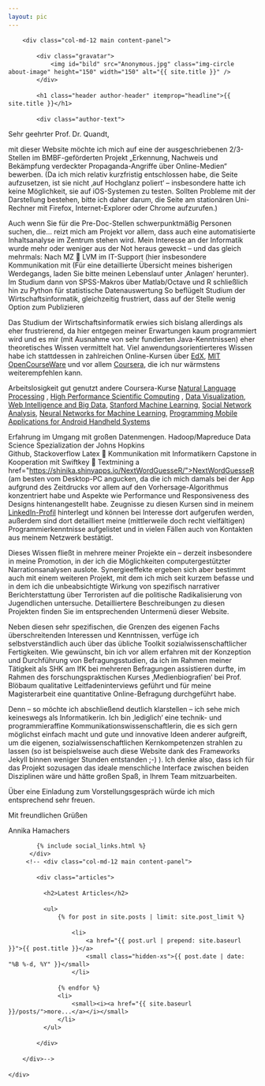 ```yaml
---
layout: pic
---
```



<div class="container-fluid index">
    <div class="row">

        <div class="col-md-12 main content-panel">

            <div class="gravatar">
                <img id="bild" src="Anonymous.jpg" class="img-circle about-image" height="150" width="150" alt="{{ site.title }}" />
            </div>
            
            <h1 class="header author-header" itemprop="headline">{{ site.title }}</h1>

            <div class="author-text">
<p align="left"> Sehr geehrter Prof. Dr. Quandt,</p>

<p align="left"> mit dieser Website möchte ich mich auf eine der ausgeschriebenen 2/3-Stellen im BMBF-geförderten Projekt  „Erkennung, Nachweis und Bekämpfung verdeckter Propaganda-Angriffe über Online-Medien“ bewerben. (Da ich mich relativ kurzfristig entschlossen habe, die Seite aufzusetzen, ist sie nicht ‚auf Hochglanz poliert‘ – insbesondere hatte ich keine Möglichkeit, sie auf iOS-Systemen zu testen. Sollten Probleme mit der Darstellung bestehen, bitte ich daher darum, die Seite am stationären Uni-Rechner mit Firefox, Internet-Explorer oder Chrome aufzurufen.)</p>

<p align="left"> Auch wenn Sie für die Pre-Doc-Stellen schwerpunktmäßig Personen suchen, die… reizt mich am Projekt vor allem, dass auch eine automatisierte Inhaltsanalyse im Zentrum stehen wird.
Mein Interesse an der Informatik wurde mehr oder weniger aus der Not heraus geweckt – und das gleich mehrmals: Nach MZ  LVM im IT-Support (hier insbesondere Kommunikation mit 
(Für eine detaillierte Übersicht meines bisherigen Werdegangs, laden Sie bitte meinen Lebenslauf unter ‚Anlagen‘ herunter).
Im Studium dann von SPSS-Makros über Matlab/Octave und  R schließlich hin zu Python für statistische Datenauswertung
So beflügelt Studium der Wirtschaftsinformatik, gleichzeitig frustriert, dass auf der Stelle wenig Option zum Publizieren</p>

<p align="left">Das Studium der Wirtschaftsinformatik erwies sich bislang allerdings als eher frustrierend, da hier entgegen meiner Erwartungen kaum programmiert wird und es mir (mit Ausnahme von sehr fundierten Java-Kenntnissen) eher theoretisches Wissen vermittelt hat. Viel anwendungsorientierteres Wissen habe ich stattdessen in zahlreichen Online-Kursen über <a href="https://www.edx.org/" target="_blank">EdX</a>, <a href="http://ocw.mit.edu/index.htm" target="_blank">MIT OpenCourseWare</a> und vor allem <a href="https://www.coursera.org/" target="_blank">Coursera</a>, die ich nur wärmstens weiterempfehlen kann.</p>

<p align="left"> Arbeitslosigkeit gut genutzt
andere Coursera-Kurse 
<a href="https://www.coursera.org/course/nlangp" target="_blank">Natural Language Processing</a> , <a href="https://www.coursera.org/course/scicomp" target="_blank">High Performance Scientific Computing</a> ,  <a href="https://www.coursera.org/course/datavisualization" target="_blank">Data Visualization</a>,  <a href="https://www.coursera.org/course/bigdata/" target="_blank">Web Intelligence and Big Data</a>, <a href="https://www.coursera.org/learn/machine-learning" target="_blank">Stanford Machine Learning</a>, <a href="https://www.coursera.org/course/sna" target="_blank">Social Network Analysis</a>, <a href="https://www.coursera.org/course/neuralnets" target="_blank">Neural Networks for Machine Learning</a>, <a href="https://www.coursera.org/course/androidpart1" target="_blank">Programming Mobile Applications for Android Handheld Systems</a>

Erfahrung im Umgang mit großen Datenmengen. Hadoop/Mapreduce
Data Science Spezialization der Johns Hopkins  
Github, Stackoverflow Latex  Kommunikation mit Informatikern
Capstone in Kooperation mit Swiftkey  Textmining a href="https://shinika.shinyapps.io/NextWordGuesseR/">NextWordGuesseR</a> (am besten vom Desktop-PC angucken, da die ich mich damals bei der App aufgrund des Zeitdrucks vor allem auf den Vorhersage-Algorithmus konzentriert habe und Aspekte wie Performance und Responsiveness des Designs hintenangestellt habe. 
Zeugnisse zu diesen Kursen sind in meinem <a href="https://www.linkedin.com/in/annikahamachers" target="_blank">LinkedIn-Profil</a> hinterlegt und können bei Interesse dort aufgerufen werden, außerdem sind dort detailliert meine (mittlerweile doch recht vielfältigen) Programmierkenntnisse aufgelistet und in vielen Fällen auch von Kontakten aus meinem Netzwerk bestätigt.</p>

<p align="left"> Dieses Wissen fließt in mehrere meiner Projekte ein – derzeit insbesondere in meine Promotion, in der ich die Möglichkeiten computergestützter Narrationsanalysen auslote. Synergieeffekte ergeben sich aber bestimmt auch mit einem weiteren Projekt, mit dem ich mich seit kurzem befasse und in dem ich die unbeabsichtigte Wirkung von spezifisch narrativer Berichterstattung über Terroristen auf die politische Radikalisierung von Jugendlichen untersuche. Detailliertere Beschreibungen zu diesen Projekten finden Sie im entsprechenden Untermenü dieser Website.</p>

<p align="left"> Neben diesen sehr spezifischen, die Grenzen des eigenen Fachs überschreitenden Interessen und Kenntnissen, verfüge ich selbstverständlich auch über das übliche Toolkit sozialwissenschaftlicher Fertigkeiten. Wie gewünscht, bin ich vor allem erfahren mit der Konzeption und Durchführung von Befragungsstudien, da ich im Rahmen meiner Tätigkeit als SHK am IfK bei mehreren Befragungen assistieren durfte, im Rahmen des forschungspraktischen Kurses ‚Medienbiografien‘ bei Prof. Blöbaum qualitative Leitfadeninterviews geführt und für meine Magisterarbeit eine quantitative Online-Befragung durchgeführt habe.</p>

<p align="left">Denn – so möchte ich abschließend deutlich klarstellen – ich sehe mich keineswegs als Informatikerin. Ich bin ‚lediglich‘ eine technik- und programmieraffine Kommunikationswissenschaftlerin, die es sich gern möglichst einfach macht und gute und innovative Ideen anderer aufgreift, um die eigenen, sozialwissenschaftlichen Kernkompetenzen strahlen zu lassen (so ist beispielsweise auch diese Website dank des Frameworks Jekyll  binnen weniger Stunden entstanden ;-) ). Ich denke also, dass ich für das Projekt sozusagen das ideale menschliche Interface zwischen beiden Disziplinen wäre und hätte großen Spaß, in Ihrem Team mitzuarbeiten. </p>
<p align="left"> Über eine Einladung zum Vorstellungsgespräch würde ich mich entsprechend sehr freuen. </p>
<p align="left"> Mit freundlichen Grüßen</p>
<p align="left"> Annika Hamachers</p>
            </div>

            {% include social_links.html %}
          </div>
         <!-- <div class="col-md-12 main content-panel">

            <div class="articles">

              <h2>Latest Articles</h2>

              <ul>
                  {% for post in site.posts | limit: site.post_limit %}

                      <li>
                          <a href="{{ post.url | prepend: site.baseurl }}">{{ post.title }}</a>
                          <small class="hidden-xs">{{ post.date | date: "%B %-d, %Y" }}</small>
                      </li>

                  {% endfor %}
                  <li>
                      <small><i><a href="{{ site.baseurl }}/posts/">more...</a></i></small>
                  </li>
              </ul>

            </div>

        </div>-->

    </div>
</div>

